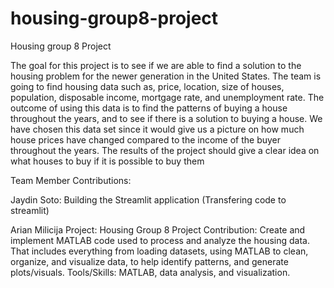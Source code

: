 # housing-group8-project
Housing group 8 Project

The goal for this project is to see if we are able to find a solution to the housing problem for
the newer generation in the United States. The team is going to find housing data such as,
price, location, size of houses, population, disposable income, mortgage rate, and
unemployment rate. The outcome of using this data is to find the patterns of buying a
house throughout the years, and to see if there is a solution to buying a house. We have
chosen this data set since it would give us a picture on how much house prices have
changed compared to the income of the buyer throughout the years. The results of the
project should give a clear idea on what houses to buy if it is possible to buy them

Team Member Contributions:

Jaydin Soto: Building the Streamlit application (Transfering code to streamlit)

Arian Milicija
Project: Housing Group 8 Project
Contribution: Create and implement MATLAB code used to process and analyze the housing data. That includes everything from loading datasets, using MATLAB to clean, organize, and visualize data, to help identify patterns, and generate plots/visuals. 
Tools/Skills: MATLAB, data analysis, and visualization.

